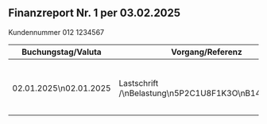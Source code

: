 ## Finanzreport Nr. 1 per 03.02.2025
Kundennummer 012 1234567

| Buchungstag/Valuta | Vorgang/Referenz | Auftraggeber/Empfänger,IBAN/BIC | Buchungstext | Ausgang/Eingang |
| ------------------ | ------- | ------------------------------- | ------------ | --------------- |
|                    |         |                                 |              |                 |
| 02.01.2025\n02.01.2025 | Lastschrift /\nBelastung\n5P2C1U8F1K3O\nB149/76944 | PayPal Europe S.a.r.l. et Cie\nS.C.A | 1039299808656/PP.8727.\nPP/. Patreon,\nIhr Einkauf bei Patreon\nEnd-to-End-Ref.:\n1039299808656\nCORE / Mandatsref.:\n4C3J224X3N56G\nGläubiger-ID:\nLU96ZZZ0000000000000000058 | -2,38 |